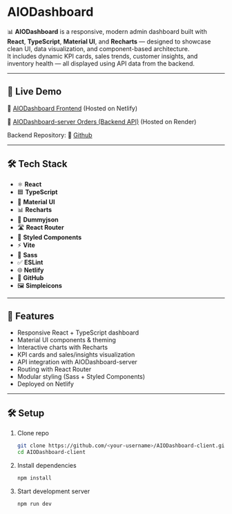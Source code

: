 # AIODashboard

📊 **AIODashboard** is a responsive, modern admin dashboard built with **React**, **TypeScript**, **Material UI**, and **Recharts** — designed to showcase clean UI, data visualization, and component-based architecture.  
It includes dynamic KPI cards, sales trends, customer insights, and inventory health — all displayed using API data from the backend.

---

## 🚀 Live Demo

🔗 [AIODashboard Frontend](https://aiodashboard.netlify.app/) (Hosted on Netlify)

🔗 [AIODashboard-server Orders (Backend API)](https://aiodashboard-server.onrender.com/api/orders) (Hosted on Render)

Backend Repository: 🔗 [Github](https://github.com/AIO-Dashboard/AIODashboard-server)

---

## 🛠️ Tech Stack

- ⚛️ **React**
- 🟦 **TypeScript**
- 🎨 **Material UI**
- 📊 **Recharts**
- 🔗 **Dummyjson**
- 🛣️ **React Router**
- 💅 **Styled Components**
- ⚡ **Vite**
- 🎀 **Sass**
- ✅ **ESLint**
- 🌐 **Netlify**
- 🔗 **GitHub**
- 🖼️ **Simpleicons**

---

## 📂 Features

- Responsive React + TypeScript dashboard
- Material UI components & theming
- Interactive charts with Recharts
- KPI cards and sales/insights visualization
- API integration with AIODashboard-server
- Routing with React Router
- Modular styling (Sass + Styled Components)
- Deployed on Netlify

---

## 🛠️ Setup

1. Clone repo

   ```bash
   git clone https://github.com/<your-username>/AIODashboard-client.git
   cd AIODashboard-client
   ```

2. Install dependencies

   ```bash
   npm install
   ```

3. Start development server
   ```bash
   npm run dev
   ```
